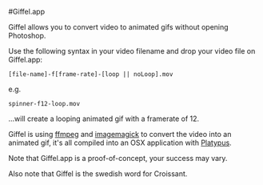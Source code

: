 #Giffel.app

Giffel allows you to convert video to animated gifs without opening Photoshop.

Use the following syntax in your video filename and drop your video file on Giffel.app:

<code>[file-name]-f[frame-rate]-[loop || noLoop].mov</code>

e.g.

<code>spinner-f12-loop.mov</code>

…will create a looping animated gif with a framerate of 12.

Giffel is using [ffmpeg](https://www.ffmpeg.org) and [imagemagick](http://www.imagemagick.org) to convert the video into an animated gif, it's all compiled into an OSX application with [Platypus](http://www.sveinbjorn.org/platypus).

Note that Giffel.app is a proof-of-concept, your success may vary.

Also note that Giffel is the swedish word for Croissant.
